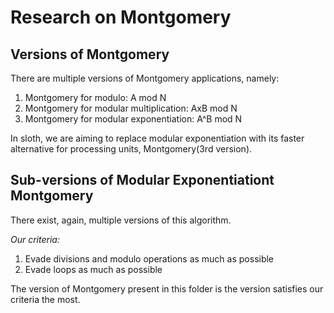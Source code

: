 # Research on Montgomery

## Versions of Montgomery
There are multiple versions of Montgomery applications, namely:
1. Montgomery for modulo: A mod N
2. Montgomery for modular multiplication: AxB mod N
3. Montgomery for modular exponentiation: A^B mod N

In sloth, we are aiming to replace modular exponentiation with its faster alternative for processing units, Montgomery(3rd version).


## Sub-versions of Modular Exponentiationt Montgomery
There exist, again, multiple versions of this algorithm. 

*Our criteria:*
1. Evade divisions and modulo operations as much as possible
2. Evade loops as much as possible

The version of Montgomery present in this folder is the version satisfies our criteria the most.
